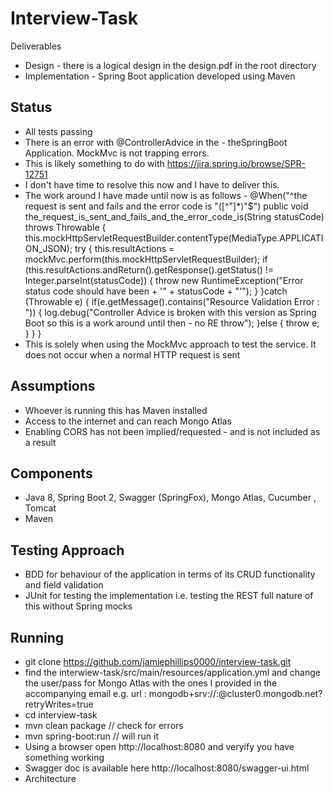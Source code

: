 # Interview-Task  

Deliverables
* Design - there is a logical design in the design.pdf in the root directory
* Implementation - Spring Boot application developed using Maven 

## Status 
* All tests passing
* There is an error with @ControllerAdvice in the - theSpringBoot Application. MockMvc is not trapping errors. 
* This is likely something to do with  https://jira.spring.io/browse/SPR-12751
* I don't have time to resolve this now and I have to deliver this.
* The work around I have made until now is as follows - 
	@When("^the request is sent and fails and the error code is \"([^\"]*)\"$")
	public void the_request_is_sent_and_fails_and_the_error_code_is(String statusCode) throws Throwable {
		this.mockHttpServletRequestBuilder.contentType(MediaType.APPLICATION_JSON);
		try {
			this.resultActions = mockMvc.perform(this.mockHttpServletRequestBuilder);
			if (this.resultActions.andReturn().getResponse().getStatus() != Integer.parseInt(statusCode)) {
				throw new RuntimeException("Error status code should have been + '" + statusCode + "'");
			}
		}catch (Throwable e) {
			if(e.getMessage().contains("Resource Validation Error : ")) {
				log.debug("Controller Advice is broken with this version as Spring Boot so this is a work around until then - no RE throw");
			}else {
				throw e;
			}
		}
	} 
* This is solely when using the MockMvc approach to test the service. It does not occur when a normal HTTP request is sent   

## Assumptions
* Whoever is running this has Maven installed
* Access to the internet and can reach Mongo Atlas
* Enabling CORS has not been implied/requested - and is not included as a result 

## Components
* Java 8, Spring Boot 2, Swagger (SpringFox), Mongo Atlas, Cucumber , Tomcat
* Maven



## Testing Approach 
* BDD for behaviour of the application in terms of its CRUD functionality and field validation
* JUnit for testing the implementation i.e. testing the REST full nature of this without Spring mocks 


## Running 
* git clone https://github.com/jamiephillips0000/interview-task.git
* find the interwiew-task/src/main/resources/application.yml and change the user/pass for Mongo Atlas with the ones I provided in the accompanying email e.g. url : mongodb+srv://<username>:<password>@cluster0.mongodb.net?retryWrites=true 
* cd interview-task
* mvn clean package // check for errors
* mvn spring-boot:run // will run it 
* Using a browser open http://localhost:8080 and veryify you have something working 
* Swagger doc is available here http://localhost:8080/swagger-ui.html
* Architecture
	
